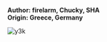<b>Author: firelarm, Chucky, SHA</b><br>
<b>Origin: Greece, Germany</b><br>

![y3k](https://github.com/yuankong666/Ultimate-RAT-Collection/assets/128066597/19e28993-1bc3-45ba-a046-3c98b3ca0348)
